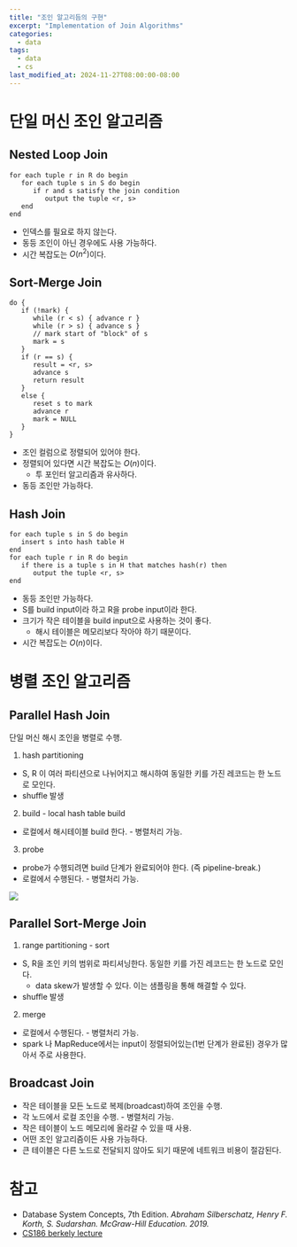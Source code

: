 ```yaml
---
title: "조인 알고리듬의 구현"
excerpt: "Implementation of Join Algorithms"
categories:
  - data
tags:
  - data
  - cs
last_modified_at: 2024-11-27T08:00:00-08:00
---
```


# 단일 머신 조인 알고리즘

## Nested Loop Join

```sudo
for each tuple r in R do begin
   for each tuple s in S do begin
      if r and s satisfy the join condition
         output the tuple <r, s>
   end
end
```
- 인덱스를 필요로 하지 않는다.
- 동등 조인이 아닌 경우에도 사용 가능하다.
- 시간 복잡도는 $O(n^2)$이다.

## Sort-Merge Join

```sudo
do {
   if (!mark) {
      while (r < s) { advance r }
      while (r > s) { advance s }
      // mark start of "block" of s
      mark = s
   }
   if (r == s) {
      result = <r, s>
      advance s
      return result
   }
   else {
      reset s to mark
      advance r
      mark = NULL
   }
}
```
- 조인 컬럼으로 정렬되어 있어야 한다.
- 정렬되어 있다면 시간 복잡도는 $O(n)$이다. 
  - 투 포인터 알고리즘과 유사하다.
- 동등 조인만 가능하다.

## Hash Join

```sudo
for each tuple s in S do begin
   insert s into hash table H
end
for each tuple r in R do begin
   if there is a tuple s in H that matches hash(r) then
      output the tuple <r, s>
end
```
- 동등 조인만 가능하다.
- S를 build input이라 하고 R을 probe input이라 한다.
- 크기가 작은 테이블을 build input으로 사용하는 것이 좋다.
  - 해시 테이블은 메모리보다 작아야 하기 때문이다.
- 시간 복잡도는 $O(n)$이다.

# 병렬 조인 알고리즘

## Parallel Hash Join

단일 머신 해시 조인을 병렬로 수행.
1. hash partitioning
  - S, R 이 여러 파티션으로 나뉘어지고 해시하여 동일한 키를 가진 레코드는 한 노드로 모인다.
  - shuffle 발생
2. build - local hash table build
  - 로컬에서 해시테이블 build 한다. - 병렬처리 가능.
3. probe 
  - probe가 수행되려면 build 단계가 완료되어야 한다. (즉 pipeline-break.)
  - 로컬에서 수행된다. - 병렬처리 가능.

![](https://dt5vp8kor0orz.cloudfront.net/deb3b1023aa97d164a291e64032fa3f05d566a58/5-Figure4-1.png)

## Parallel Sort-Merge Join
1. range partitioning - sort
  - S, R을 조인 키의 범위로 파티셔닝한다. 동일한 키를 가진 레코드는 한 노드로 모인다.
      - data skew가 발생할 수 있다. 이는 샘플링을 통해 해결할 수 있다.
  - shuffle 발생
2. merge
  - 로컬에서 수행된다. - 병렬처리 가능.
- spark 나 MapReduce에서는 input이 정렬되어있는(1번 단계가 완료된) 경우가 많아서 주로 사용한다.

## Broadcast Join
- 작은 테이블을 모든 노드로 복제(broadcast)하여 조인을 수행.
- 각 노드에서 로컬 조인을 수행. - 병렬처리 가능.
- 작은 테이블이 노드 메모리에 올라갈 수 있을 때 사용.
- 어떤 조인 알고리즘이든 사용 가능하다.
- 큰 테이블은 다른 노드로 전달되지 않아도 되기 때문에 네트워크 비용이 절감된다.

# 참고 
- Database System Concepts, 7th Edition. *Abraham Silberschatz, Henry F. Korth, S. Sudarshan. McGraw-Hill Education. 2019.*
- [CS186 berkely lecture](https://www.youtube.com/@CS186Berkeley/videos)